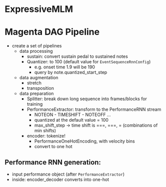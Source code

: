 # ExpressiveMLM





# Magenta DAG Pipeline

- create a set of pipelines
  - data processing
    - sustain: convert sustain pedal to sustained notes
    - Quantizer: to 100 (default value for `EventSequenceRnnConfig`)
      - e.g. onset time 1.9 will be 190
      - query by note.quantized_start_step
  - data augmentation
    - stretch
    - transposition
  - data preparation
    - Splitter: break down long sequence into frames/blocks for training
    - PerformanceExtractor: transform to the PerformanceRNN stream
      - NOTEON - TIMESHIFT - NOTEOFF ...
      - quantized at the default value = 100
      - max_shift_step -> time shift is ===, ===, = (combinations of min shifts)
    - encoder: tokenize!
      - PerformanceOneHotEncoding, with velocity bins
      - convert to one hot

## Performance RNN generation:

- input performance object (after `PerformanceExtractor`)
- inside: encoder_decoder converts into one-hot